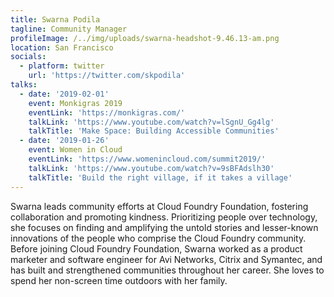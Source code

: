 ```yaml
---
title: Swarna Podila
tagline: Community Manager
profileImage: /../img/uploads/swarna-headshot-9.46.13-am.png
location: San Francisco
socials:
  - platform: twitter
    url: 'https://twitter.com/skpodila'
talks:
  - date: '2019-02-01'
    event: Monkigras 2019
    eventLink: 'https://monkigras.com/'
    talkLink: 'https://www.youtube.com/watch?v=lSgnU_Gg4lg'
    talkTitle: 'Make Space: Building Accessible Communities'
  - date: '2019-01-26'
    event: Women in Cloud
    eventLink: 'https://www.womenincloud.com/summit2019/'
    talkLink: 'https://www.youtube.com/watch?v=9sBFAdslh30'
    talkTitle: 'Build the right village, if it takes a village'
---
```

Swarna leads community efforts at Cloud Foundry Foundation, fostering collaboration and promoting kindness. Prioritizing people over technology, she focuses on finding and amplifying the untold stories and lesser-known innovations of the people who comprise the Cloud Foundry community. Before joining Cloud Foundry Foundation, Swarna worked as a product marketer and software engineer for Avi Networks, Citrix and Symantec, and has built and strengthened communities throughout her career. She loves to spend her non-screen time outdoors with her family.
